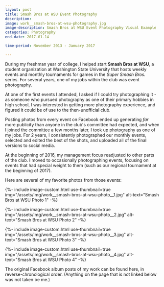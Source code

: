 ```yaml
---
layout: post
title: Smash Bros at WSU Event Photography
description: 
image: work__smash-bros-at-wsu-photography.jpg
image-description: Smash Bros at WSU Event Photography Visual Example
categories: Photography
end-date: 2017-01-14

time-period: November 2013 - January 2017

---
```

During my freshman year of college, I helped start **Smash Bros at WSU**, a student organization at Washington State University that hosts weekly events and monthly tournaments for games in the *Super Smash Bros.* series. For several years, one of my jobs within the club was event photography.

At one of the first events I attended, I asked if I could try photographing it - as someone who pursued photography as one of their primary hobbies in high school, I was interested in getting more photography experience, and figured it could be of use to the then-unofficial club. 

Posting photos from every event on Facebook ended up generating *far* more publicity than anyone in the club's committee had expected, and when I joined the committee a few months later, I took up photography as one of my jobs. For 2 years, I consistently photographed our monthly events, selected and edited the best of the shots, and uploaded all of the final versions to social media. 

At the beginning of 2016, my management focus readjusted to other parts of the club. I moved to occasionally photographing events, focusing on events that had special weight to them (such as our regional tournament at the beginning of 2017).

Here are several of my favorite photos from those events:

<figcaption></figcaption>

{%- include image-custom.html use-thumbnail=true img="/assets/img/work__smash-bros-at-wsu-photo__1.jpg" alt-text="Smash Bros at WSU Photo 1" -%}

{%- include image-custom.html use-thumbnail=true img="/assets/img/work__smash-bros-at-wsu-photo__2.jpg" alt-text="Smash Bros at WSU Photo 2" -%}

{%- include image-custom.html use-thumbnail=true img="/assets/img/work__smash-bros-at-wsu-photo__3.jpg" alt-text="Smash Bros at WSU Photo 3" -%}

{%- include image-custom.html use-thumbnail=true img="/assets/img/work__smash-bros-at-wsu-photo__4.jpg" alt-text="Smash Bros at WSU Photo 4" -%}


The original Facebook album posts of my work can be found here, in reverse-chronological order. (Anything on the page that is not linked below was not taken be me.)

